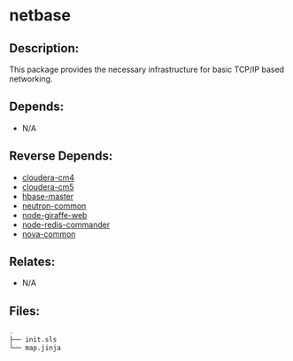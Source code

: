 # netbase

## Description:

This package provides the necessary infrastructure for basic TCP/IP based networking.

## Depends:

  -  N/A

## Reverse Depends:

  -  [cloudera-cm4](/salt/cloudera-cm4)
  -  [cloudera-cm5](/salt/cloudera-cm5)
  -  [hbase-master](/salt/hbase-master)
  -  [neutron-common](/salt/neutron-common)
  -  [node-giraffe-web](/salt/node-giraffe-web)
  -  [node-redis-commander](/salt/node-redis-commander)
  -  [nova-common](/salt/nova-common)

## Relates:

  -  N/A

## Files:

```bash
.
├── init.sls
└── map.jinja
```
